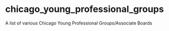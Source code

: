 # chicago_young_professional_groups
A list of various Chicago Young Professional Groups/Associate Boards
